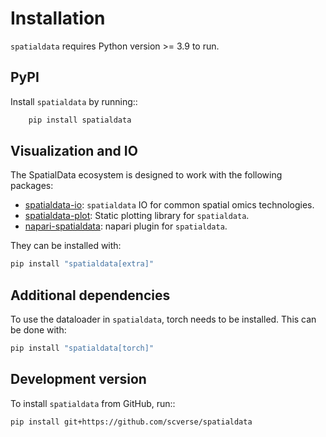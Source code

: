 # Installation

`spatialdata` requires Python version >= 3.9 to run.

## PyPI

Install `spatialdata` by running::

```bash
    pip install spatialdata
```

## Visualization and IO

The SpatialData ecosystem is designed to work with the following packages:

-   [spatialdata-io][]: `spatialdata` IO for common spatial omics technologies.
-   [spatialdata-plot][]: Static plotting library for `spatialdata`.
-   [napari-spatialdata][]: napari plugin for `spatialdata`.

They can be installed with:

```bash
pip install "spatialdata[extra]"
```

## Additional dependencies

To use the dataloader in `spatialdata`, torch needs to be installed. This can be done with:

```bash
pip install "spatialdata[torch]"
```

## Development version

To install `spatialdata` from GitHub, run::

```bash
pip install git+https://github.com/scverse/spatialdata
```

<!-- Links -->

[napari-spatialdata]: https://github.com/scverse/napari-spatialdata
[spatialdata-io]: https://github.com/scverse/spatialdata-io
[spatialdata-plot]: https://github.com/scverse/spatialdata-plot
